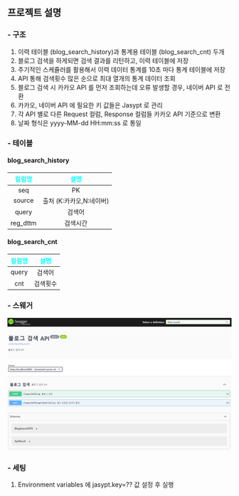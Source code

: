 ## 프로젝트 설명
### - 구조
1. 이력 테이블 (blog_search_history)과 통계용 테이블 (blog_search_cnt) 두개
2. 블로그 검색을 하게되면 검색 결과를 리턴하고, 이력 테이블에 저장
3. 주기적인 스케쥴러를 활용해서 이력 데이터 통계를 10초 마다 통계 테이블에 저장
4. API 통해 검색횟수 많은 순으로 최대 열개의 통계 데이터 조회
5. 블로그 검색 시 카카오 API 를 먼저 조회하는데 오류 발생할 경우, 네이버 API 로 전환
6. 카카오, 네이버 API 에 필요한 키 값들은 Jasypt 로 관리
7. 각 API 별로 다른 Request 컬럼, Response 컬럼들 카카오 API 기준으로 변환
8. 날짜 형식은 yyyy-MM-dd HH:mm:ss 로 통일
### - 테이블
#### blog_search_history
|<span style="color:cyan;">**컬럼명**</span>|<span style="color:cyan;">**설명**</span>|
|:---:|:---:|
|seq|PK|
|source|출처 (K:카카오,N:네이버)|
|query|검색어|
|reg_dttm|검색시간|
#### blog_search_cnt
|<span style="color:cyan;">**컬럼명**</span>|<span style="color:cyan;">**설명**</span>|
|:---:|:---:|
|query|검색어|
|cnt|검색횟수|
### - 스웨거
![](swagger.png)
### - 세팅
1. Environment variables 에 jasypt.key=?? 값 설정 후 실행